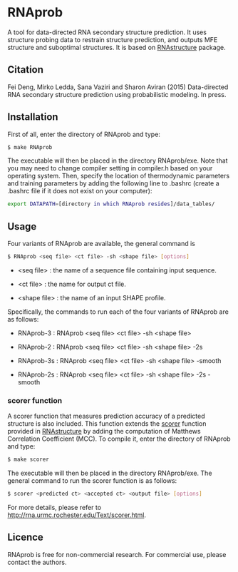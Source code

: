 # RNAprob

A tool for data-directed RNA secondary structure prediction. It uses structure probing data to restrain structure prediction, and outputs MFE structure and suboptimal structures. It is based on [RNAstructure] package.

## Citation

Fei Deng, Mirko Ledda, Sana Vaziri and Sharon Aviran (2015) Data-directed RNA secondary structure prediction using probabilistic modeling. In press.



## Installation

First of all, enter the directory of RNAprob and type:
```sh
$ make RNAprob
```
The executable will then be placed in the directory RNAprob/exe. Note that you may need to change compiler setting in compiler.h based on your operating system.
Then, specify the location of thermodynamic parameters and training parameters by adding the following line to .bashrc (create a .bashrc file if it does not exist on your computer):
```sh
export DATAPATH=[directory in which RNAprob resides]/data_tables/
```

## Usage

Four variants of RNAprob are available, the general command is 
```sh
$ RNAprob <seq file> <ct file> -sh <shape file> [options]
```
* \<seq file\> : the name of a sequence file containing input sequence.

* \<ct file\> : the name for output ct file.

* \<shape file\> : the name of an input SHAPE profile.

 Specifically, the commands to run each of the four variants of RNAprob are as follows:
 
* RNAprob-3 : RNAprob  \<seq file\>  \<ct file\>  \-sh  \<shape file\>

* RNAprob-2 : RNAprob  \<seq file\>  \<ct file\>  \-sh  \<shape file\>  \-2s

* RNAprob-3s : RNAprob  \<seq file\>  \<ct file\>  \-sh  \<shape file\>  \-smooth

* RNAprob-2s : RNAprob  \<seq file\>  \<ct file\>  \-sh  \<shape file\>  \-2s  \-smooth

### scorer function
A scorer function that measures prediction accuracy of a predicted structure is also included. This function extends the [scorer] function provided in [RNAstructure] by adding the computation of Matthews Correlation Coefficient (MCC). To compile it, enter the directory of RNAprob and type:
```sh
$ make scorer
```
The executable will then be placed in the directory RNAprob/exe. The general command to run the scorer function is as follows:
```sh
$ scorer <predicted ct> <accepted ct> <output file> [options]
```
For more details, please refer to http://rna.urmc.rochester.edu/Text/scorer.html.


## Licence
RNAprob is free for non-commercial research. For commercial use, please contact the authors.


[//]: # (These are reference links used in the body of this note and get stripped out when the markdown processor does its job. There is no need to format nicely because it shouldn't be seen. Thanks SO - http://stackoverflow.com/questions/4823468/store-comments-in-markdown-syntax)

   [scorer]: http://rna.urmc.rochester.edu/Text/scorer.html
   [RNAstructure]: http://rna.urmc.rochester.edu/RNAstructure.html
